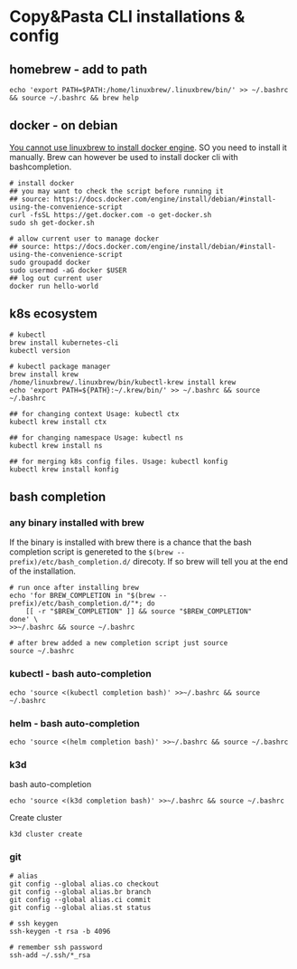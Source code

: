 # Copy&Pasta CLI installations & config

## homebrew - add to path

```
echo 'export PATH=$PATH:/home/linuxbrew/.linuxbrew/bin/' >> ~/.bashrc && source ~/.bashrc && brew help
```

## docker - on debian

[You cannot use linuxbrew to install docker engine](https://github.com/Linuxbrew/brew/issues/723). SO you need to install it manually. Brew can however be used to install docker cli with bashcompletion.

```shell
# install docker 
## you may want to check the script before running it
## source: https://docs.docker.com/engine/install/debian/#install-using-the-convenience-script
curl -fsSL https://get.docker.com -o get-docker.sh
sudo sh get-docker.sh

# allow current user to manage docker
## source: https://docs.docker.com/engine/install/debian/#install-using-the-convenience-script
sudo groupadd docker
sudo usermod -aG docker $USER
## log out current user
docker run hello-world
```
## k8s ecosystem

```
# kubectl
brew install kubernetes-cli
kubectl version

# kubectl package manager
brew install krew
/home/linuxbrew/.linuxbrew/bin/kubectl-krew install krew
echo 'export PATH=${PATH}:~/.krew/bin/' >> ~/.bashrc && source ~/.bashrc

## for changing context Usage: kubectl ctx
kubectl krew install ctx

## for changing namespace Usage: kubectl ns
kubectl krew install ns

## for merging k8s config files. Usage: kubectl konfig
kubectl krew install konfig
```
## bash completion

### any binary installed with brew

If the binary is installed with brew there is a chance that the bash completion script is genereted to the `$(brew --prefix)/etc/bash_completion.d/` direcoty. If so brew will tell you at the end of the installation. 

```shell
# run once after installing brew
echo 'for BREW_COMPLETION in "$(brew --prefix)/etc/bash_completion.d/"*; do 
    [[ -r "$BREW_COMPLETION" ]] && source "$BREW_COMPLETION" 
done' \
>>~/.bashrc && source ~/.bashrc

# after brew added a new completion script just source 
source ~/.bashrc
```

### kubectl - bash auto-completion

```shell
echo 'source <(kubectl completion bash)' >>~/.bashrc && source ~/.bashrc
```

### helm - bash auto-completion

```shell
echo 'source <(helm completion bash)' >>~/.bashrc && source ~/.bashrc
```

### k3d 

bash auto-completion

```shell
echo 'source <(k3d completion bash)' >>~/.bashrc && source ~/.bashrc
```

Create cluster

```shell
k3d cluster create
```

### git

```shell
# alias
git config --global alias.co checkout
git config --global alias.br branch
git config --global alias.ci commit
git config --global alias.st status

# ssh keygen
ssh-keygen -t rsa -b 4096

# remember ssh password
ssh-add ~/.ssh/*_rsa


```
